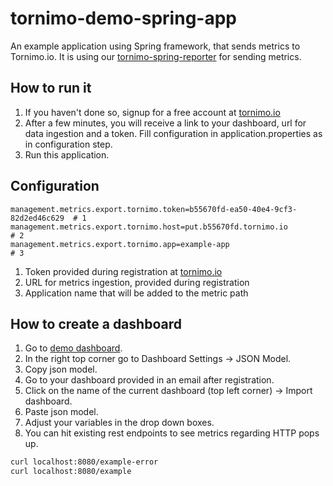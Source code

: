 # tornimo-demo-spring-app
An example application using Spring framework, that sends metrics to Tornimo.io. 
It is using our [tornimo-spring-reporter](https://github.com/tornimo/tornimo-spring-reporter) for sending metrics.

## How to run it 
1) If you haven't done so, signup for a free account at [tornimo.io](https://tornimo.io/start-free-trial/)
2) After a few minutes, you will receive a link to your dashboard, url for data ingestion and a token. 
Fill configuration in application.properties as in configuration step.
3) Run this application.

## Configuration
``` 
management.metrics.export.tornimo.token=b55670fd-ea50-40e4-9cf3-82d2ed46c629  # 1
management.metrics.export.tornimo.host=put.b55670fd.tornimo.io                # 2
management.metrics.export.tornimo.app=example-app                             # 3
``` 
1) Token provided during registration at [tornimo.io](tornimo.io)
2) URL for metrics ingestion, provided during registration
3) Application name that will be added to the metric path

## How to create a dashboard
1) Go to [demo dashboard](https://demo.tornimo.io/d/iYJJmNnZz/spring-demo-application?orgId=1).
2) In the right top corner go to Dashboard Settings -> JSON Model.
3) Copy json model.
4) Go to your dashboard provided in an email after registration.
5) Click on the name of the current dashboard (top left corner) -> Import dashboard.
6) Paste json model.
7) Adjust your variables in the drop down boxes.
8) You can hit existing rest endpoints to see metrics regarding HTTP pops up.
```bash
curl localhost:8080/example-error
curl localhost:8080/example
```
